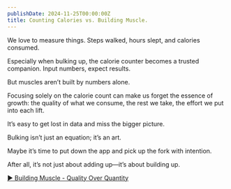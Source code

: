 ```yaml
---
publishDate: 2024-11-25T00:00:00Z
title: Counting Calories vs. Building Muscle.
---
```

We love to measure things. Steps walked, hours slept, and calories consumed.

Especially when bulking up, the calorie counter becomes a trusted companion. Input numbers, expect results.

But muscles aren’t built by numbers alone.

Focusing solely on the calorie count can make us forget the essence of growth: the quality of what we consume, the rest we take, the effort we put into each lift.

It’s easy to get lost in data and miss the bigger picture.

Bulking isn’t just an equation; it’s an art.

Maybe it’s time to put down the app and pick up the fork with intention.

After all, it’s not just about adding up—it’s about building up.

<div class="video-container">
  <a href="https://youtu.be/q016EYxAfEk?si=yWXoag0lYenawQdF" 
     class="video-link" 
     target="_blank" 
     rel="noopener noreferrer">
    ▶️ Building Muscle - Quality Over Quantity
  </a>
</div>

